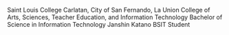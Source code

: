 Saint Louis College
Carlatan, City of San Fernando, La Union
College of Arts, Sciences, Teacher Education, and Information Technology
Bachelor of Science in Information Technology
Janshin Katano
BSIT Student